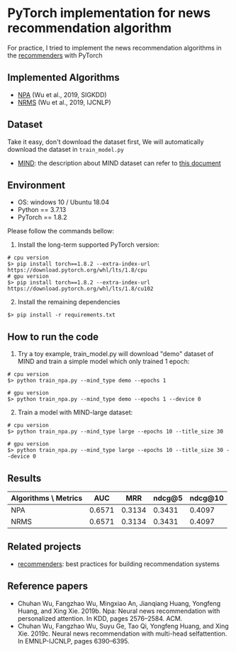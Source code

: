 # PyTorch implementation for news recommendation algorithm

For practice, I tried to implement the news recommendation algorithms in the [recommenders] with PyTorch


## Implemented Algorithms
- [NPA] (Wu et al., 2019, SIGKDD)
- [NRMS] (Wu et al., 2019, IJCNLP)


## Dataset
Take it easy, don't download the dataset first, We will automatically download the dataset in `train_model.py`
- [MIND]: the description about MIND dataset can refer to [this document](https://github.com/msnews/msnews.github.io/blob/master/assets/doc/introduction.md)


## Environment
- OS: windows 10 / Ubuntu 18.04
- Python == 3.7.13
- PyTorch == 1.8.2

Please follow the commands bellow:
1. Install the long-term supported PyTorch version:
```commandline
# cpu version
$> pip install torch==1.8.2 --extra-index-url https://download.pytorch.org/whl/lts/1.8/cpu
# gpu version
$> pip install torch==1.8.2 --extra-index-url https://download.pytorch.org/whl/lts/1.8/cu102
```
2. Install the remaining dependencies
```commandline
$> pip install -r requirements.txt
```

## How to run the code
1. Try a toy example, train_model.py will download "demo" dataset of MIND and train a simple model which only trained 1 epoch:
```commandline
# cpu version
$> python train_npa.py --mind_type demo --epochs 1

# gpu version
$> python train_npa.py --mind_type demo --epochs 1 --device 0
```


2. Train a model with MIND-large dataset:
```commandline
# cpu version
$> python train_npa.py --mind_type large --epochs 10 --title_size 30

# gpu version
$> python train_npa.py --mind_type large --epochs 10 --title_size 30 --device 0
```
## Results
| Algorithms \ Metrics | AUC    | MRR    | ndcg@5 | ndcg@10 |
|----------------------|--------|--------|--------|--------|
| NPA                  | 0.6571 | 0.3134 | 0.3431 | 0.4097 |
| NRMS                 | 0.6571 | 0.3134 | 0.3431 | 0.4097 |
## Related projects
- [recommenders]: best practices for building recommendation systems

## Reference papers
- Chuhan Wu, Fangzhao Wu, Mingxiao An, Jianqiang Huang, Yongfeng Huang, and Xing Xie. 2019b. Npa: Neural news recommendation with personalized attention. In KDD, pages 2576–2584. ACM.
- Chuhan Wu, Fangzhao Wu, Suyu Ge, Tao Qi, Yongfeng Huang, and Xing Xie. 2019c. Neural news recommendation with multi-head selfattention. In EMNLP-IJCNLP, pages 6390–6395.

[recommenders]: https://github.com/microsoft/recommenders/tree/b704c420ee20b67a9d756ddbfdf5c9afd04b576b
[NPA]: https://arxiv.org/pdf/1907.05559.pdf
[NRMS]: https://aclanthology.org/D19-1671.pdf
[MIND]: https://msnews.github.io/